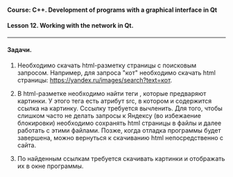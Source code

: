 #### Course: C++. Development of programs with a graphical interface in Qt  
#### Lesson 12. Working with the network in Qt.  

***  

#### Задачи.  

1. Необходимо скачать html-разметку страницы с поисковым запросом. Например, для запроса "кот" необходимо скачать html страницы: https://yandex.ru/images/search?text=кот.  

2. В html-разметке необходимо найти теги <img>, которые предваряют картинки. У этого тега есть атрибут src, в котором и содержится ссылка на картинку. Сссылку требуется вычленить. Для того, чтобы слишком часто не делать запросы к Яндексу (во избежаение блокировки) необходимо сохранять html страницы в файлы и далее работать с этими файлами. Позже, когда отладка программы будет завершена, можно вернуться к скачиванию html непосредственно с сайта.  

3. По найденным ссылкам требуется скачивать картинки и отображать их в окне программы.  






